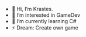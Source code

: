 - 👋 Hi, I’m Krastes.
- 👀 I’m interested in GameDev
- 🌱 I’m currently learning C#
- ⚡ Dream: Create own game

<!---
Krastes/Krastes is a ✨ special ✨ repository because its `README.md` (this file) appears on your GitHub profile.
You can click the Preview link to take a look at your changes.
--->
